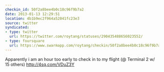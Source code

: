 ```yaml
---
checkin_id: 50f2a8bee4b0c18c96f9b7a2
date: 2013-01-13 12:29:51
location: 4b1b9ec2f964a52041fc23e3
source: twitter
syndicated:
- type: twitter
  url: https://twitter.com/roytang/statuses/290435488656023552/
- type: foursquare
  url: https://www.swarmapp.com/roytang/checkin/50f2a8bee4b0c18c96f9b7a2
---
```


Apparently i am an hour too early to check in to my flight (@ Terminal 2 w/ 15 others) http://4sq.com/VDuZ3Y